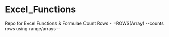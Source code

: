 # Excel_Functions
Repo for Excel Functions &amp; Formulae
Count Rows - =ROWS(Array) 
--counts rows using range/arrays--
